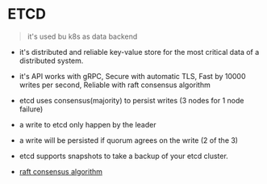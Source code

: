 # ETCD

> it's used bu k8s as data backend

- it's distributed and reliable key-value store for the most critical data of a distributed system.

- it's API works with gRPC, Secure with automatic TLS, Fast by 10000 writes per second, Reliable with raft consensus algorithm

- etcd uses consensus(majority) to persist writes (3 nodes for 1 node failure)

- a write to etcd only happen by the leader

- a write will be persisted if quorum agrees on the write (2 of the 3)

- etcd supports snapshots to take a backup of your etcd cluster.

- [raft consensus algorithm](https://raft.github.io/)
